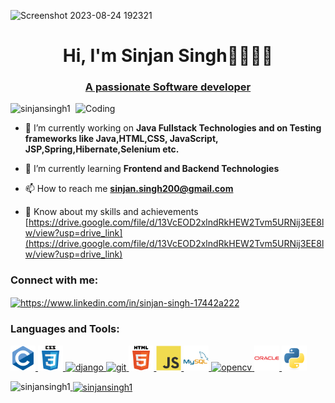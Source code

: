 
![Screenshot 2023-08-24 192321](https://github.com/SinjanSingh1/SinjanSingh1/assets/112745250/ee601b60-6479-4c6f-adb3-a3117a0eb79b)



<h1 align="center">Hi, I'm Sinjan Singh👋👩🏻‍💻</h1>
<u><h3 align="center">A passionate Software developer</h3></u>
<img align="right" alt="Coding" width="400" src="https://encrypted-tbn0.gstatic.com/images?q=tbn:ANd9GcT1GqxpTEIQC9M2BXOiIc-F2pKrpWV1ycHxGw&usqp=CAU">

<p align="left"> <img src="https://komarev.com/ghpvc/?username=sinjansingh1&label=Profile%20views&color=0e75b6&style=flat" alt="sinjansingh1" /> </p>

- 🔭 I’m currently working on **Java Fullstack Technologies and on Testing frameworks like Java,HTML,CSS, JavaScript, JSP,Spring,Hibernate,Selenium etc.**

- 🌱 I’m currently learning **Frontend and Backend Technologies**

- 📫 How to reach me **sinjan.singh200@gmail.com**

- 📄 Know about my skills and achievements [https://drive.google.com/file/d/13VcEOD2xlndRkHEW2Tvm5URNij3EE8lw/view?usp=drive_link](https://drive.google.com/file/d/13VcEOD2xlndRkHEW2Tvm5URNij3EE8lw/view?usp=drive_link)

<h3 align="left">Connect with me:</h3>
<p align="left">
<a href="https://linkedin.com/in/https://www.linkedin.com/in/sinjan-singh-17442a222" target="blank"><img align="center" src="https://raw.githubusercontent.com/rahuldkjain/github-profile-readme-generator/master/src/images/icons/Social/linked-in-alt.svg" alt="https://www.linkedin.com/in/sinjan-singh-17442a222" height="30" width="40" /></a>
</p>

<h3 align="left">Languages and Tools:</h3>
<p align="left"> <a href="https://www.cprogramming.com/" target="_blank" rel="noreferrer"> <img src="https://raw.githubusercontent.com/devicons/devicon/master/icons/c/c-original.svg" alt="c" width="40" height="40"/> </a> <a href="https://www.w3schools.com/css/" target="_blank" rel="noreferrer"> <img src="https://raw.githubusercontent.com/devicons/devicon/master/icons/css3/css3-original-wordmark.svg" alt="css3" width="40" height="40"/> </a> <a href="https://www.djangoproject.com/" target="_blank" rel="noreferrer"> <img src="https://cdn.worldvectorlogo.com/logos/django.svg" alt="django" width="40" height="40"/> </a> <a href="https://git-scm.com/" target="_blank" rel="noreferrer"> <img src="https://www.vectorlogo.zone/logos/git-scm/git-scm-icon.svg" alt="git" width="40" height="40"/> </a> <a href="https://www.w3.org/html/" target="_blank" rel="noreferrer"> <img src="https://raw.githubusercontent.com/devicons/devicon/master/icons/html5/html5-original-wordmark.svg" alt="html5" width="40" height="40"/> </a> <a href="https://developer.mozilla.org/en-US/docs/Web/JavaScript" target="_blank" rel="noreferrer"> <img src="https://raw.githubusercontent.com/devicons/devicon/master/icons/javascript/javascript-original.svg" alt="javascript" width="40" height="40"/> </a> <a href="https://www.mysql.com/" target="_blank" rel="noreferrer"> <img src="https://raw.githubusercontent.com/devicons/devicon/master/icons/mysql/mysql-original-wordmark.svg" alt="mysql" width="40" height="40"/> </a> <a href="https://opencv.org/" target="_blank" rel="noreferrer"> <img src="https://www.vectorlogo.zone/logos/opencv/opencv-icon.svg" alt="opencv" width="40" height="40"/> </a> <a href="https://www.oracle.com/" target="_blank" rel="noreferrer"> <img src="https://raw.githubusercontent.com/devicons/devicon/master/icons/oracle/oracle-original.svg" alt="oracle" width="40" height="40"/> </a> <a href="https://www.python.org" target="_blank" rel="noreferrer"> <img src="https://raw.githubusercontent.com/devicons/devicon/master/icons/python/python-original.svg" alt="python" width="40" height="40"/> </a> </p>

<p><a href=""><img align="left" src="https://github-readme-stats-sigma-five.vercel.app/api/top-langs?username=sinjansingh1&show_icons=true&locale=en&layout=compact" alt="sinjansingh1" /></p>

<p>&nbsp;<img align="center" src="https://github-readme-stats.vercel.app/api?username=sinjansingh1&show_icons=true&locale=en" alt="sinjansingh1" /></p>
